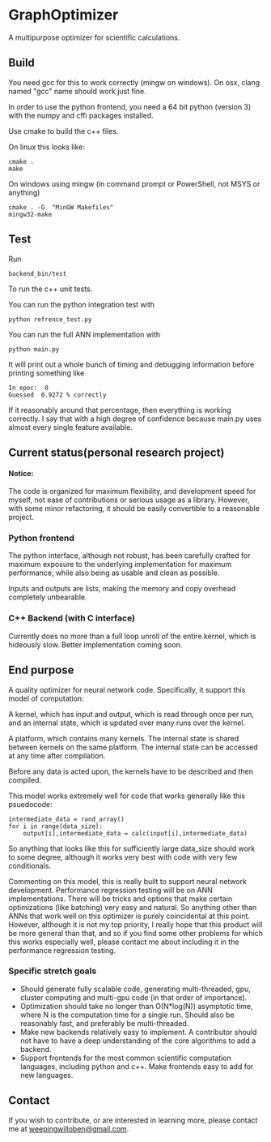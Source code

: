 # GraphOptimizer
A multipurpose optimizer for scientific calculations.

## Build

You need gcc for this to work correctly (mingw on windows). On osx, clang named "gcc" name should work just fine.

In order to use the python frontend, you need a 64 bit python (version 3) with the numpy and cffi packages installed.

Use cmake to build the c++ files.

On linux this looks like:

    cmake .
    make

On windows using mingw (in command prompt or PowerShell, not MSYS or anything)

    cmake . -G  "MinGW Makefiles"
    mingw32-make

## Test

Run

    backend_bin/test

To run the c++ unit tests.

You can run the python integration test with

    python refrence_test.py

You can run the full ANN implementation with

    python main.py

It will print out a whole bunch of timing and debugging information before
printing something like  

    In epoc:  0
    Guessed  0.9272 % correctly

If it reasonably around that percentage, then everything is working correctly.
I say that with a high degree of confidence because main.py uses almost every single feature available.

## Current status(personal research project)

#### Notice:

The code is organized for maximum flexibility, and development speed for myself, not ease of contributions or serious usage as a library. However, with some minor refactoring, it should be easily convertible to a reasonable project.

### Python frontend

The python interface, although not robust, has been carefully crafted for maximum exposure to the underlying implementation for maximum performance, while also being as usable and clean as possible.

Inputs and outputs are lists, making the memory and copy overhead completely unbearable.

### C++ Backend (with C interface)

Currently does no more than a full loop unroll of the entire kernel, which is hideously slow. Better implementation coming soon.

## End purpose

A quality optimizer for neural network code. Specifically, it support this model of computation:

A kernel, which has input and output, which is read through once per run, and an internal state, which is updated over many runs over the kernel.

A platform, which contains many kernels. The internal state is shared between kernels on the same platform. The internal state can be accessed at any time after compilation.

Before any data is acted upon, the kernels have to be described and then compiled.

This model works extremely well for code that works generally like this psuedocode:

    intermediate_data = rand_array()
    for i in range(data_size):
        output[i],intermediate_data = calc(input[i],intermediate_data)

So anything that looks like this for sufficiently large data_size should work to some degree, although it works very best with code with very few conditionals.

Commenting on this model, this is really built to support neural network development. Performance regression testing will be on ANN implementations. There will be tricks and options that make certain optimizations (like batching) very easy and natural. So anything other than ANNs that work well on this optimizer is purely coincidental at this point. However, although it is not my top priority, I really hope that this product will be more general than that, and so if you find some other problems for which this works especially well, please contact me about including it in the performance regression testing.

### Specific stretch goals

* Should generate fully scalable code, generating multi-threaded, gpu, cluster computing and multi-gpu code (in that order of importance).
* Optimization should take no longer than O(N*log(N)) asymptotic time, where N is the computation time for a single run. Should also be reasonably fast, and preferably be multi-threaded.
* Make new backends relatively easy to implement. A contributor should not have to have a deep understanding of the core algorithms to add a backend.
* Support frontends for the most common scientific computation languages, including python and c++. Make frontends easy to add for new languages.

## Contact

If you wish to contribute, or are interested in learning more, please contact me at weepingwilloben@gmail.com.
